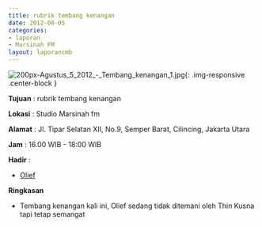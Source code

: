 ```yaml
---
title: rubrik tembang kenangan 
date: 2012-08-05
categories:
- laporan
- Marsinah FM
layout: laporancmb
---
```



![200px-Agustus_5_2012_-_Tembang_kenangan_1.jpg](/uploads/200px-Agustus_5_2012_-_Tembang_kenangan_1.jpg){: .img-responsive .center-block }


**Tujuan** : rubrik tembang kenangan 

**Lokasi** : Studio Marsinah fm 

**Alamat** : Jl. Tipar Selatan XII, No.9, Semper Barat, Cilincing, Jakarta Utara 

**Jam** : 16.00 WIB - 18:00 WIB 

**Hadir** :
* [Olief](http://wiki.ciptamedia.org/wiki/Olief)

**Ringkasan**  
* Tembang kenangan kali ini, Olief sedang tidak ditemani oleh Thin Kusna tapi tetap semangat 
